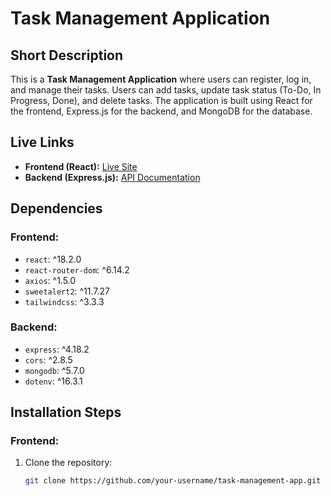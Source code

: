 # Task Management Application

## Short Description
This is a **Task Management Application** where users can register, log in, and manage their tasks. Users can add tasks, update task status (To-Do, In Progress, Done), and delete tasks. The application is built using React for the frontend, Express.js for the backend, and MongoDB for the database.

## Live Links
- **Frontend (React):** [Live Site](https://your-frontend-url.com)
- **Backend (Express.js):** [API Documentation](https://your-backend-url.com)

## Dependencies
### Frontend:
- `react`: ^18.2.0
- `react-router-dom`: ^6.14.2
- `axios`: ^1.5.0
- `sweetalert2`: ^11.7.27
- `tailwindcss`: ^3.3.3

### Backend:
- `express`: ^4.18.2
- `cors`: ^2.8.5
- `mongodb`: ^5.7.0
- `dotenv`: ^16.3.1

## Installation Steps
### Frontend:
1. Clone the repository:
   ```bash
   git clone https://github.com/your-username/task-management-app.git
